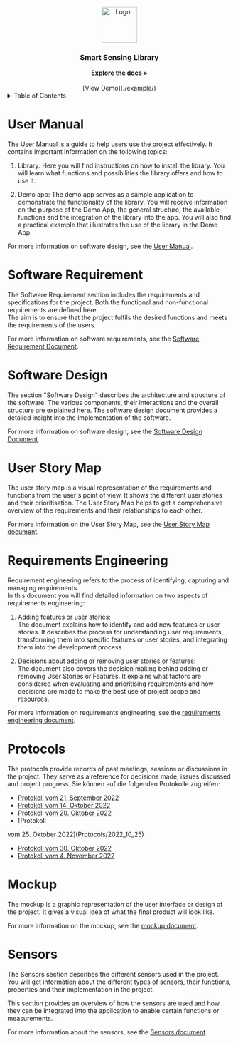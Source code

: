 
<!-- PROJECT LOGO -->
<br />
<div align="center">
  <a>
    <img src="https://cdn-images-1.medium.com/max/1200/1*5-aoK8IBmXve5whBQM90GA.png" alt="Logo" width="80" height="80">
  </a>
<h3 align="center">Smart Sensing Library</h3>
<a href="https://gitlab.uni-ulm.de/groups/se-anwendungsprojekt-22-23/-/wikis/home"><strong>Explore the docs »</strong></a>
    <br />
    <br />
    [View Demo](./example/)


</div>

<!-- TABLE OF CONTENTS -->
<details>
  <summary>Table of Contents</summary>
  <ol>
    <li>
      <a href="#about-the-project">About The Project</a>
      <ul>
        <li><a href="#built-with">Built With</a></li>
      </ul>
    </li>
    <li><a href="#getting-started">Getting Started</a></li>
    <li><a href="#development-setup">Development Setup</a></li>
    <li><a href="#license">License</a></li>
    <li><a href="#contact">Authors</a></li>
  </ol>
</details>

# User Manual

The User Manual is a guide to help users use the project effectively. It contains important information on the following topics:

1. Library: Here you will find instructions on how to install the library. You will learn what functions and possibilities the library offers and how to use it.

2. Demo app: The demo app serves as a sample application to demonstrate the functionality of the library. You will receive information on the purpose of the Demo App, the general structure, the available functions and the integration of the library into the app. You will also find a practical example that illustrates the use of the library in the Demo App.

For more information on software design, see the [User Manual](./User%manual/user_manual.tex).

# Software Requirement

The Software Requirement section includes the requirements and specifications for the project. Both the functional and non-functional requirements are defined here. \
The aim is to ensure that the project fulfils the desired functions and meets the requirements of the users.

For more information on software requirements, see the [Software Requirement Document](./Software%20requirements%20document/SRD.pdf).

# Software Design

The section "Software Design" describes the architecture and structure of the software. The various components, their interactions and the overall structure are explained here. The software design document provides a detailed insight into the implementation of the software.

For more information on software design, see the [Software Design Document](./Software%design%document/design_doc.pdf).

# User Story Map

The user story map is a visual representation of the requirements and functions from the user's point of view. It shows the different user stories and their prioritisation. The User Story Map helps to get a comprehensive overview of the requirements and their relationships to each other.

For more information on the User Story Map, see the [User Story Map document](./User%Story%Map/User%Story%Map.pdf).

# Requirements Engineering

Requirement engineering refers to the process of identifying, capturing and managing requirements. \
In this document you will find detailed information on two aspects of requirements engineering:

1. Adding features or user stories:\
    The document explains how to identify and add new features or user stories. It describes the process for understanding user requirements, transforming them into specific features or user stories, and integrating them into the development process.

2. Decisions about adding or removing user stories or features: \
    The document also covers the decision making behind adding or removing User Stories or Features. It explains what factors are considered when evaluating and prioritising requirements and how decisions are made to make the best use of project scope and resources.

For more information on requirements engineering, see the [requirements engineering document](./Requirements%Engineering/re_doc.pdf).

# Protocols

The protocols provide records of past meetings, sessions or discussions in the project. They serve as a reference for decisions made, issues discussed and project progress.
Sie können auf die folgenden Protokolle zugreifen:

- [Protokoll vom 21. September 2022](Protocols/2022_09_21)
- [Protokoll vom 14. Oktober 2022](Protocols/2022_10_14)
- [Protokoll vom 20. Oktober 2022](Protocols/2022_10_20)
- [Protokoll

 vom 25. Oktober 2022](Protocols/2022_10_25)
- [Protokoll vom 30. Oktober 2022](Protocols/2022_10_30)
- [Protokoll vom 4. November 2022](Protocols/2022_11_04)

# Mockup

The mockup is a graphic representation of the user interface or design of the project. It gives a visual idea of what the final product will look like.

For more information on the mockup, see the [mockup document](./Mockup/Pages.pdf).

# Sensors

The Sensors section describes the different sensors used in the project. You will get information about the different types of sensors, their functions, properties and their implementation in the project. 

This section provides an overview of how the sensors are used and how they can be integrated into the application to enable certain functions or measurements.

For more information about the sensors, see the [Sensors document](./Sensors/).